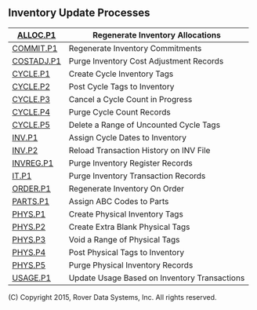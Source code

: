 ## Inventory Update Processes
<PageHeader />

| [ALLOC.P1](../ALLOC-P1/README.md)     | Regenerate Inventory Allocations             |
| ------------------------------------- | -------------------------------------------- |
| [COMMIT.P1](../COMMIT-P1/README.md)   | Regenerate Inventory Commitments             |
| [COSTADJ.P1](../COSTADJ-P1/README.md) | Purge Inventory Cost Adjustment Records      |
| [CYCLE.P1](../CYCLE-P1/README.md)     | Create Cycle Inventory Tags                  |
| [CYCLE.P2](../CYCLE-P2/README.md)     | Post Cycle Tags to Inventory                 |
| [CYCLE.P3](../CYCLE-P3/README.md)     | Cancel a Cycle Count in Progress             |
| [CYCLE.P4](../CYCLE-P4/README.md)     | Purge Cycle Count Records                    |
| [CYCLE.P5](../CYCLE-P5/README.md)     | Delete a Range of Uncounted Cycle Tags       |
| [INV.P1](../INV-P1/README.md)         | Assign Cycle Dates to Inventory              |
| [INV.P2](../INV-P2/README.md)         | Reload Transaction History on INV File       |
| [INVREG.P1](../INVREG-P1/README.md)   | Purge Inventory Register Records             |
| [IT.P1](../IT-P1/README.md)           | Purge Inventory Transaction Records          |
| [ORDER.P1](../ORDER-P1/README.md)     | Regenerate Inventory On Order                |
| [PARTS.P1](../PARTS-P1/README.md)     | Assign ABC Codes to Parts                    |
| [PHYS.P1](../PHYS-P1/README.md)       | Create Physical Inventory Tags               |
| [PHYS.P2](../PHYS-P2/README.md)       | Create Extra Blank Physical Tags             |
| [PHYS.P3](../PHYS-P3/README.md)       | Void a Range of Physical Tags                |
| [PHYS.P4](../PHYS-P4/README.md)       | Post Physical Tags to Inventory              |
| [PHYS.P5](../PHYS-P5/README.md)       | Purge Physical Inventory Records             |
| [USAGE.P1](../USAGE-P1/README.md)     | Update Usage Based on Inventory Transactions |

(C) Copyright 2015, Rover Data Systems, Inc.
All rights reserved.
<badge text= "Version 8.10.57 " vertical="middle" />

<PageFooter />
